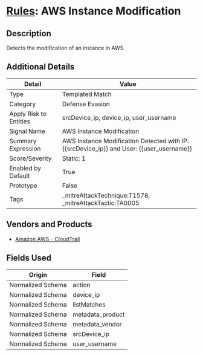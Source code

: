 # [Rules](README.md): AWS Instance Modification

## Description
Detects the modification of an instance in AWS.

## Additional Details
|Detail|Value|
|----|----|
|Type|Templated Match|
|Category|Defense Evasion|
|Apply Risk to Entities|srcDevice_ip, device_ip, user_username|
|Signal Name|AWS Instance Modification|
|Summary Expression|AWS Instance Modification Detected with IP: {{srcDevice_ip}} and User: {{user_username}}|
|Score/Severity|Static: 1|
|Enabled by Default|True|
|Prototype|False|
|Tags|_mitreAttackTechnique:T1578, _mitreAttackTactic:TA0005|
## Vendors and Products
- [Amazon AWS - CloudTrail](../products/033624b0-218e-4dcb-b93f-0f1fb1806c56.md)


## Fields Used

|Origin|Field|
|----|----|
|Normalized Schema|action|
|Normalized Schema|device_ip|
|Normalized Schema|listMatches|
|Normalized Schema|metadata_product|
|Normalized Schema|metadata_vendor|
|Normalized Schema|srcDevice_ip|
|Normalized Schema|user_username|


